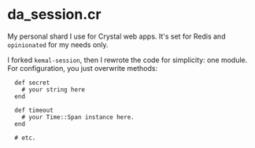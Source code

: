 
da\_session.cr
==============

My personal shard I use for Crystal web apps.
It's set for Redis and `opinionated` for my
needs only.

I forked `kemal-session`, then I rewrote the
code for simplicity: one module.
For configuration, you just overwrite
methods:

```Crystal
  def secret
    # your string here
  end

  def timeout
    # your Time::Span instance here.
  end

  # etc.
```

